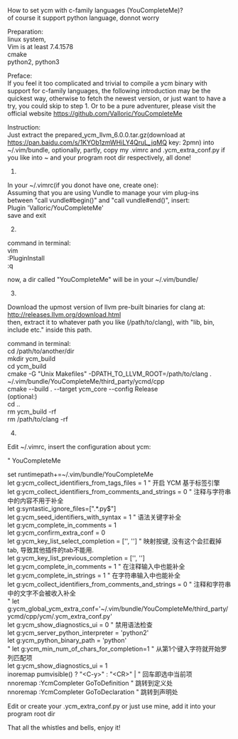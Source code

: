 How to set ycm with c-family languages (YouCompleteMe)?  
of course it support python language, donnot worry  
  
Preparation:  
linux system,  
Vim is at least 7.4.1578  
cmake  
python2, python3  
  
  
Preface:  
If you feel it too complicated and trivial to compile a ycm binary with support for c-family languages, the following introduction may be the quickest way, otherwise to fetch the newest version, or just want to have a try, you could skip to step 1. Or to be a pure adventurer, please visit the official website https://github.com/Valloric/YouCompleteMe  
  
Instruction:  
  Just extract the prepared_ycm_llvm_6.0.0.tar.gz(download at https://pan.baidu.com/s/1KYOb1zmWHiLY4QruL_jqMQ key: 2pmn) into ~/.vim/bundle, optionally, partly, copy my .vimrc and .ycm_extra_conf.py if you like into ~ and your program root dir respectively, all done!  
  
1.  
  
In your ~/.vimrc(if you donot have one, create one):  
  Assuming that you are using Vundle to manage your vim plug-ins  
  between "call vundle#begin()" and "call vundle#end()", insert:  
    Plugin 'Valloric/YouCompleteMe'  
  save and exit  
  
2.  
  
command in terminal:  
  vim  
  :PluginInstall  
  :q  
      
now, a dir called "YouCompleteMe" will be in your ~/.vim/bundle/  
  
3.  
Download the upmost version of llvm pre-built binaries for clang at:  
http://releases.llvm.org/download.html  
then, extract it to whatever path you like (/path/to/clang), with "lib, bin, include etc." inside this path.  
  
command in terminal:  
  cd /path/to/another/dir   
  mkdir ycm_build  
  cd ycm_build  
  cmake -G "Unix Makefiles" -DPATH_TO_LLVM_ROOT=/path/to/clang . ~/.vim/bundle/YouCompleteMe/third_party/ycmd/cpp  
  cmake --build . --target ycm_core --config Release  
  (optional:)  
  cd ..  
  rm ycm_build -rf  
  rm /path/to/clang -rf  
  
4.  
Edit ~/.vimrc, insert the configuration about ycm:  
  
  " YouCompleteMe  

  set runtimepath+=~/.vim/bundle/YouCompleteMe  
  let g:ycm_collect_identifiers_from_tags_files = 1           " 开启 YCM 基于标签引擎  
  let g:ycm_collect_identifiers_from_comments_and_strings = 0 " 注释与字符串中的内容不用于补全  
  let g:syntastic_ignore_files=[".*\.py$"]  
  let g:ycm_seed_identifiers_with_syntax = 1                  " 语法关键字补全  
  let g:ycm_complete_in_comments = 1  
  let g:ycm_confirm_extra_conf = 0  
  let g:ycm_key_list_select_completion = ['<c-n>', '<Down>']  " 映射按键, 没有这个会拦截掉tab, 导致其他插件的tab不能用.  
  let g:ycm_key_list_previous_completion = ['<c-p>', '<Up>']  
  let g:ycm_complete_in_comments = 1                          " 在注释输入中也能补全  
  let g:ycm_complete_in_strings = 1                           " 在字符串输入中也能补全  
  let g:ycm_collect_identifiers_from_comments_and_strings = 0 " 注释和字符串中的文字不会被收入补全  
  " let g:ycm_global_ycm_extra_conf='~/.vim/bundle/YouCompleteMe/third_party/ycmd/cpp/ycm/.ycm_extra_conf.py'  
  let g:ycm_show_diagnostics_ui = 0                           " 禁用语法检查  
  let g:ycm_server_python_interpreter = 'python2'  
  let g:ycm_python_binary_path = 'python'  
  " let g:ycm_min_num_of_chars_for_completion=1                 " 从第1个键入字符就开始罗列匹配项  
  let g:ycm_show_diagnostics_ui = 1  
  inoremap <expr> <CR> pumvisible() ? "\<C-y>" : "\<CR>" |            " 回车即选中当前项  
  nnoremap <c-j> :YcmCompleter GoToDefinition<CR>    " 跳转到定义处  
  nnoremap <c-k> :YcmCompleter GoToDeclaration<CR>    " 跳转到声明处  
     
Edit or create your .ycm_extra_conf.py or just use mine, add it into your program root dir  
  
That all the whistles and bells, enjoy it!  
